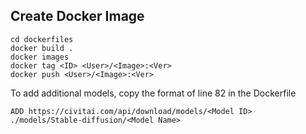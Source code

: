 ## Create Docker Image

```shell
cd dockerfiles
docker build .
docker images
docker tag <ID> <User>/<Image>:<Ver>
docker push <User>/<Image>:<Ver>
```

To add additional models, copy the format of line 82 in the Dockerfile
```shell
ADD https://civitai.com/api/download/models/<Model ID> ./models/Stable-diffusion/<Model Name>
```